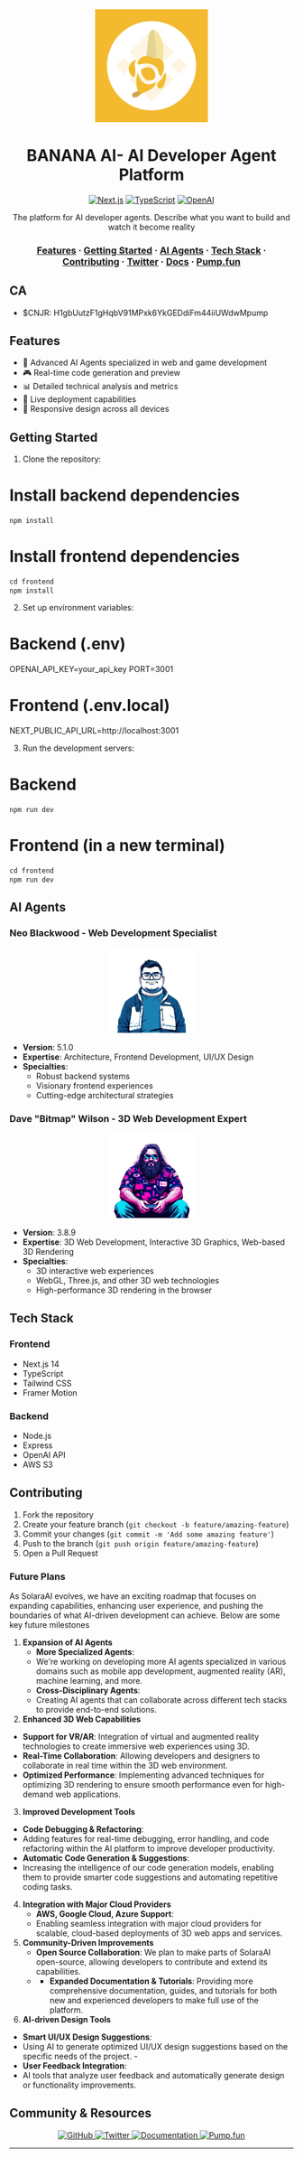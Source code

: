 <div align="center">
  <img src="./public/logo2.jpeg" alt="ConjureAI Logo" width="200"/>

  # BANANA AI- AI Developer Agent Platform

  [![Next.js](https://img.shields.io/badge/Next.js-14.0-black?style=for-the-badge&logo=next.js)](https://nextjs.org/)
  [![TypeScript](https://img.shields.io/badge/TypeScript-5.3-blue?style=for-the-badge&logo=typescript)](https://www.typescriptlang.org/)
  [![OpenAI](https://img.shields.io/badge/OpenAI-API-412991?style=for-the-badge&logo=openai)](https://openai.com/)

  <p>The platform for AI developer agents. Describe what you want to build and watch it become reality</p>

</div>

<div align="center">
  <h3>
    <a href="#features">Features</a>
    <span> · </span>
    <a href="#getting-started">Getting Started</a>
    <span> · </span>
    <a href="#ai-agents">AI Agents</a>
    <span> · </span>
    <a href="#tech-stack">Tech Stack</a>
    <span> · </span>
    <a href="#contributing">Contributing</a>
    <span> · </span>
    <a href="https://x.com/conjureai">Twitter</a>
    <span> · </span>
    <a href="https://conjureai.gitbook.io/">Docs</a>
    <span> · </span>
    <a href="https://pump.fun/coin/H1gbUutzF1gHqbV91MPxk6YkGEDdiFm44iiUWdwMpump">Pump.fun</a>
  </h3>
</div>

## CA
- $CNJR: H1gbUutzF1gHqbV91MPxk6YkGEDdiFm44iiUWdwMpump

## Features

- 🤖 Advanced AI Agents specialized in web and game development
- 🎮 Real-time code generation and preview
- 📊 Detailed technical analysis and metrics
- 🔄 Live deployment capabilities
- 📱 Responsive design across all devices

## Getting Started

1. Clone the repository:

# Install backend dependencies
```console
npm install
```

# Install frontend dependencies
```console
cd frontend
npm install
```

2. Set up environment variables:

# Backend (.env)
OPENAI_API_KEY=your_api_key
PORT=3001

# Frontend (.env.local)
NEXT_PUBLIC_API_URL=http://localhost:3001

3. Run the development servers:

# Backend
```console  
npm run dev
```

# Frontend (in a new terminal)
```console
cd frontend
npm run dev
```

## AI Agents

### Neo Blackwood - Web Development Specialist
<div align="center">
  <img src="./public/web_dev.png" alt="Neo Blackwood" width="150"/>
</div>

- **Version**: 5.1.0
- **Expertise**: Architecture, Frontend Development, UI/UX Design
- **Specialties**: 
  - Robust backend systems
  - Visionary frontend experiences
  - Cutting-edge architectural strategies

### Dave "Bitmap" Wilson - 3D Web Development Expert
<div align="center">
  <img src="./public/game_dev.png" alt="Dave Wilson" width="150"/>
</div>

- **Version**: 3.8.9
- **Expertise**: 3D Web Development, Interactive 3D Graphics, Web-based 3D Rendering
- **Specialties**:
  -  3D interactive web experiences 
  - WebGL, Three.js, and other 3D web technologies
  - High-performance 3D rendering in the browser

## Tech Stack

### Frontend
- Next.js 14
- TypeScript
- Tailwind CSS
- Framer Motion

### Backend
- Node.js
- Express
- OpenAI API
- AWS S3

## Contributing

1. Fork the repository
2. Create your feature branch (`git checkout -b feature/amazing-feature`)
3. Commit your changes (`git commit -m 'Add some amazing feature'`)
4. Push to the branch (`git push origin feature/amazing-feature`)
5. Open a Pull Request

### Future Plans

   As SolaraAI evolves, we have an exciting roadmap that focuses on expanding capabilities, enhancing user experience, and pushing the boundaries of what AI-driven development can achieve. Below are some key future milestones

1. **Expansion of AI Agents**  
   - **More Specialized Agents**: 
   - We're working on developing more AI agents specialized in various domains such as mobile app development, augmented reality (AR), machine learning, and more. 
   - **Cross-Disciplinary Agents**:
   -  Creating AI agents that can collaborate across different tech stacks to provide end-to-end solutions. 
2.  **Enhanced 3D Web Capabilities**  
   - **Support for VR/AR**: Integration of virtual and augmented reality technologies to create immersive web experiences using 3D.   
   - **Real-Time Collaboration**: Allowing developers and designers to collaborate in real time within the 3D web environment.   
   - **Optimized Performance**: Implementing advanced techniques for optimizing 3D rendering to ensure smooth performance even for high-demand web applications.
3.  **Improved Development Tools**  
   - **Code Debugging & Refactoring**: 
   - Adding features for real-time debugging, error handling, and code refactoring within the AI platform to improve developer productivity.   
   - **Automatic Code Generation & Suggestions**: 
   - Increasing the intelligence of our code generation models, enabling them to provide smarter code suggestions and automating repetitive coding tasks.
4. **Integration with Major Cloud Providers**  
   - **AWS, Google Cloud, Azure Support**:
   -  Enabling seamless integration with major cloud providers for scalable, cloud-based deployments of 3D web apps and services. 
5. **Community-Driven Improvements**  
   - **Open Source Collaboration**: We plan to make parts of SolaraAI open-source, allowing developers to contribute and extend its capabilities.   
   - - **Expanded Documentation & Tutorials**: Providing more comprehensive documentation, guides, and tutorials for both new and experienced developers to make full use of the platform. 
6.   **AI-driven Design Tools**  
   - **Smart UI/UX Design Suggestions**:
   -  Using AI to generate optimized UI/UX design suggestions based on the specific needs of the project.   - 
   - **User Feedback Integration**: 
   - AI tools that analyze user feedback and automatically generate design or functionality improvements.


## Community & Resources

<div align="center">
  <a href="https://github.com/jpregidasda/BANANA-AI">
    <img src="https://img.shields.io/badge/GitHub-Source_Code-2ea44f?style=for-the-badge&logo=github" alt="GitHub">
  </a>
  <a href="https://x.com/aibaibnb">
    <img src="https://img.shields.io/badge/Twitter-Latest_Updates-1DA1F2?style=for-the-badge&logo=twitter" alt="Twitter">
  </a>
  <a href="https://conjureai.gitbook.io/">
    <img src="https://img.shields.io/badge/GitBook-Documentation-3884FF?style=for-the-badge&logo=gitbook" alt="Documentation">
  </a>
  <a href="https://pump.fun/coin/H1gbUutzF1gHqbV91MPxk6YkGEDdiFm44iiUWdwMpump">
    <img src="https://img.shields.io/badge/Pump.fun-Pump-FF69B4?style=for-the-badge" alt="Pump.fun">
  </a>
</div>

---

